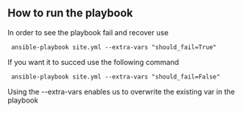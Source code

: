 ## How to run the playbook

In order to see the playbook fail and recover use

```
 ansible-playbook site.yml --extra-vars "should_fail=True"
```

If you want it to succed use the following command

```
 ansible-playbook site.yml --extra-vars "should_fail=False"
```

Using the --extra-vars enables us to overwrite the existing var in the playbook


